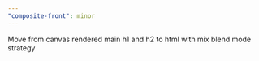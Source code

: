 ```yaml
---
"composite-front": minor
---
```


Move from canvas rendered main h1 and h2 to html with mix blend mode strategy
